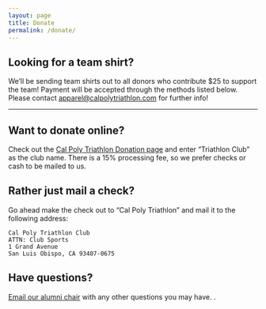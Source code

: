 ```yaml
---
layout: page
title: Donate
permalink: /donate/
---
```


## Looking for a team shirt?

We’ll be sending team shirts out to all donors who contribute $25 to support the team!  Payment will be accepted through the methods listed below.  Please contact [apparel@calpolytriathlon.com](mailto:apparel@calpolytriathlon.com) for further info!

----

## Want to donate online?

Check out the [Cal Poly Triathlon Donation page](https://securelb.imodules.com/s/699/hybrid-form/index.aspx?sid=699&gid=1&sitebuilder=1&pgid=961&cid=2272&bledit=1&dids=318.323.319.320.321.317.329.211.325.334.330.338.335.215.324.336.322.306.302.&sort=1) and enter “Triathlon Club” as the club name. There is a 15% processing fee, so we prefer checks or cash to be mailed to us.

## Rather just mail a check?

Go ahead make the check out to “Cal Poly Triathlon” and mail it to the following address:

```none
Cal Poly Triathlon Club
ATTN: Club Sports
1 Grand Avenue
San Luis Obispo, CA 93407-0675
```

## Have questions?

[Email our alumni chair](mailto:alumnirelations@calpolytriathlon.com?subject=Alumni%20Donation) with any other questions you may have.
.
